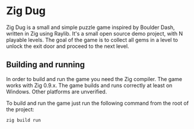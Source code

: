 # Zig Dug

Zig Dug is a small and simple puzzle game inspired by Boulder Dash, written in Zig using Raylib.
It's a small open source demo project, with N playable levels. The goal of the game is to collect
all gems in a level to unlock the exit door and proceed to the next level.

## Building and running

In order to build and run the game you need the Zig compiler. The game works with Zig 0.9.x.
The game builds and runs correctly at least on Windows. Other platforms are unverified.

To build and run the game just run the following command from the root of the project:

```Zig
zig build run
```
